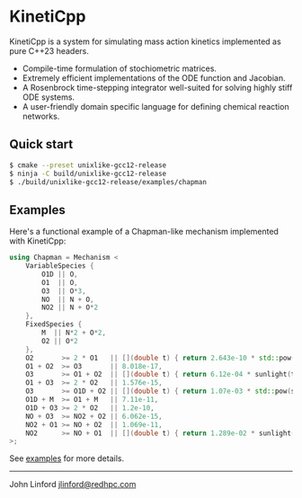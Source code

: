 # KinetiCpp

KinetiCpp is a system for simulating mass action kinetics implemented as pure C++23 headers.  

 * Compile-time formulation of stochiometric matrices.  
 * Extremely efficient implementations of the ODE function and Jacobian.
 * A Rosenbrock time-stepping integrator well-suited for solving highly stiff ODE systems.
 * A user-friendly domain specific language for defining chemical reaction networks.

## Quick start

```bash
$ cmake --preset unixlike-gcc12-release
$ ninja -C build/unixlike-gcc12-release
$ ./build/unixlike-gcc12-release/examples/chapman
```

## Examples

Here's a functional example of a Chapman-like mechanism implemented with KinetiCpp:

```c++
using Chapman = Mechanism <
    VariableSpecies {
        O1D || O, 
        O1  || O, 
        O3  || O*3, 
        NO  || N + O,
        NO2 || N + O*2
    },
    FixedSpecies {
        M  || N*2 + O*2, 
        O2 || O*2
    },
    O2       >= 2 * O1   || [](double t) { return 2.643e-10 * std::pow(sunlight(t), 3); },
    O1 + O2  >= O3       || 8.018e-17,
    O3       >= O1 + O2  || [](double t) { return 6.12e-04 * sunlight(t); },
    O1 + O3  >= 2 * O2   || 1.576e-15,
    O3       >= O1D + O2 || [](double t) { return 1.07e-03 * std::pow(sunlight(t), 2); },
    O1D + M  >= O1 + M   || 7.11e-11, 
    O1D + O3 >= 2 * O2   || 1.2e-10,
    NO + O3  >= NO2 + O2 || 6.062e-15, 
    NO2 + O1 >= NO + O2  || 1.069e-11,
    NO2      >= NO + O1  || [](double t) { return 1.289e-02 * sunlight(t); }
>;
```

See [examples](examples) for more details.

----

John Linford <jlinford@redhpc.com>

